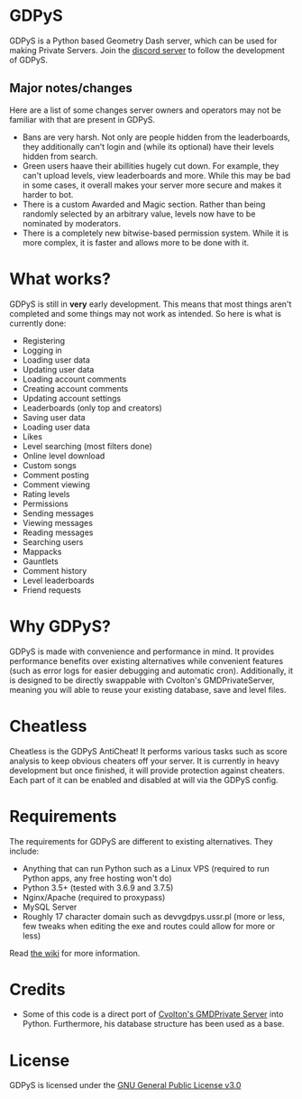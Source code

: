 # GDPyS
GDPyS is a Python based Geometry Dash server, which can be used for making Private Servers.
Join the [discord server](https://discord.gg/Un42FEV) to follow the development of GDPyS.

## Major notes/changes
Here are a list of some changes server owners and operators may not be familiar with that are present in GDPyS.
- Bans are very harsh. Not only are people hidden from the leaderboards, they additionally can't login and (while its optional) have their levels hidden from search.
- Green users haave their abillities hugely cut down. For example, they can't upload levels, view leaderboards and more. While this may be bad in some cases, it overall makes your server more secure and makes it harder to bot.
- There is a custom Awarded and Magic section. Rather than being randomly selected by an arbitrary value, levels now have to be nominated by moderators.
- There is a completely new bitwise-based permission system. While it is more complex, it is faster and allows more to be done with it.

# What works?
GDPyS is still in **very** early development. This means that most things aren't completed and some things may not work as intended. So here is what is currently done:
- Registering
- Logging in
- Loading user data
- Updating user data
- Loading account comments
- Creating account comments
- Updating account settings
- Leaderboards (only top and creators)
- Saving user data
- Loading user data
- Likes
- Level searching (most filters done)
- Online level download
- Custom songs
- Comment posting
- Comment viewing
- Rating levels
- Permissions
- Sending messages
- Viewing messages
- Reading messages
- Searching users
- Mappacks
- Gauntlets
- Comment history
- Level leaderboards
- Friend requests

# Why GDPyS?
GDPyS is made with convenience and performance in mind. It provides performance benefits over existing alternatives while convenient features (such as error logs for easier debugging and automatic cron). Additionally, it is designed to be directly swappable with Cvolton's GMDPrivateServer, meaning you will able to reuse your existing database, save and level files.

# Cheatless

Cheatless is the GDPyS AntiCheat! It performs various tasks such as score analysis to keep obvious cheaters off your server. It is currently in heavy development but once finished, it will provide protection against cheaters. Each part of it can be enabled and disabled at will via the GDPyS config.

# Requirements
The requirements for GDPyS are different to existing alternatives. They include:
- Anything that can run Python such as a Linux VPS (required to run Python apps, any free hosting won't do)
- Python 3.5+ (tested with 3.6.9 and 3.7.5)
- Nginx/Apache (required to proxypass)
- MySQL Server
- Roughly 17 character domain such as devvgdpys.ussr.pl (more or less, few tweaks when editing the exe and routes could allow for more or less)

Read [the wiki](https://github.com/RealistikDash/GDPyS/wiki/How-to-set-up-GDPyS) for more information.

# Credits
- Some of this code is a direct port of [Cvolton's GMDPrivate Server](https://github.com/Cvolton/GMDprivateServer) into Python. Furthermore, his database structure has been used as a base.

# License
GDPyS is licensed under the [GNU General Public License v3.0](https://github.com/RealistikDash/GDPyS/blob/master/LICENSE)

